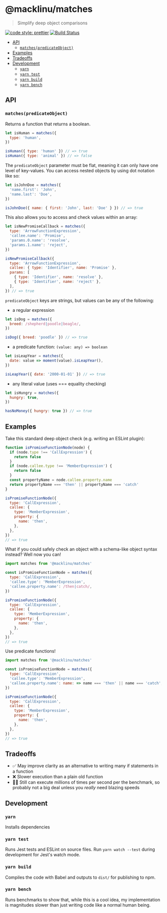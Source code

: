 # @macklinu/matches

> Simplify deep object comparisons

[![code style: prettier](https://img.shields.io/badge/code_style-prettier-ff69b4.svg)](https://github.com/prettier/prettier)
[![Build Status](https://travis-ci.org/macklinu/matches.svg?branch=master)](https://travis-ci.org/macklinu/matches)

<!-- START doctoc generated TOC please keep comment here to allow auto update -->
<!-- DON'T EDIT THIS SECTION, INSTEAD RE-RUN doctoc TO UPDATE -->

- [API](#api)
  - [`matches(predicateObject)`](#matchespredicateobject)
- [Examples](#examples)
- [Tradeoffs](#tradeoffs)
- [Development](#development)
  - [`yarn`](#yarn)
  - [`yarn test`](#yarn-test)
  - [`yarn build`](#yarn-build)
  - [`yarn bench`](#yarn-bench)

<!-- END doctoc generated TOC please keep comment here to allow auto update -->

## API

### `matches(predicateObject)`

Returns a function that returns a boolean.

```js
let isHuman = matches({
  type: 'human',
})

isHuman({ type: 'human' }) // => true
isHuman({ type: 'animal' }) // => false
```

The `predicateObject` parameter must be flat, meaning it can only have one level
of key-values. You can access nested objects by using dot notation like so:

```js
let isJohnDoe = matches({
  'name.first': 'John',
  'name.last': 'Doe',
})

isJohnDoe({ name: { first: 'John', last: 'Doe' } }) // => true
```

This also allows you to access and check values within an array:

```js
let isNewPromiseCallback = matches({
  type: 'ArrowFunctionExpression',
  'callee.name': 'Promise',
  'params.0.name': 'resolve',
  'params.1.name': 'reject',
})

isNewPromiseCallback({
  type: 'ArrowFunctionExpression',
  callee: { type: 'Identifier', name: 'Promise' },
  params: [
    { type: 'Identifier', name: 'resolve' },
    { type: 'Identifier', name: 'reject' },
  ],
}) // => true
```

`predicateObject` keys are strings, but values can be any of the following:

- a regular expression

```js
let isDog = matches({
  breed: /shepherd|poodle|beagle/,
})

isDog({ breed: 'poodle' }) // => true
```

- a predicate function: `(value: any) => boolean`

```js
let isLeapYear = matches({
  date: value => moment(value).isLeapYear(),
})

isLeapYear({ date: '2000-01-01' }) // => true
```

- any literal value (uses === equality checking)

```js
let isHungry = matches({
  hungry: true,
})

hasNoMoney({ hungry: true }) // => true
```

## Examples

Take this standard deep object check (e.g. writing an ESLint plugin):

```js
function isPromiseFunctionNode(node) {
  if (node.type !== 'CallExpression') {
    return false
  }
  if (node.callee.type !== 'MemberExpression') {
    return false
  }
  const propertyName = node.callee.property.name
  return propertyName === 'then' || propertyName === 'catch'
}

isPromiseFunctionNode({
  type: 'CallExpression',
  callee: {
    type: 'MemberExpression',
    property: {
      name: 'then',
    },
  },
})
// => true
```

What if you could safely check an object with a schema-like object syntax
instead? Well now you can!

```js
import matches from '@macklinu/matches'

const isPromiseFunctionNode = matches({
  type: 'CallExpression',
  'callee.type': 'MemberExpression',
  'callee.property.name': /then|catch/,
})

isPromiseFunctionNode({
  type: 'CallExpression',
  callee: {
    type: 'MemberExpression',
    property: {
      name: 'then',
    },
  },
})
// => true
```

Use predicate functions!

```js
import matches from '@macklinu/matches'

const isPromiseFunctionNode = matches({
  type: 'CallExpression',
  'callee.type': 'MemberExpression',
  'callee.property.name': name: => name === 'then' || name === 'catch',
})

isPromiseFunctionNode({
  type: 'CallExpression',
  callee: {
    type: 'MemberExpression',
    property: {
      name: 'then',
    },
  },
})
// => true
```

## Tradeoffs

- ✅ May improve clarity as an alternative to writing many if statements in a
  function
- ❌ Slower execution than a plain old function
- 🤷‍♂️ Still can execute millions of times per second per the benchmark, so
  probably not a big deal unless you _really_ need blazing speeds

## Development

### `yarn`

Installs dependencies

### `yarn test`

Runs Jest tests and ESLint on source files. Run `yarn watch --test` during
development for Jest's watch mode.

### `yarn build`

Compiles the code with Babel and outputs to `dist/` for publishing to npm.

### `yarn bench`

Runs benchmarks to show that, while this is a cool idea, my implementation is
magnitudes slower than just writing code like a normal human being.
